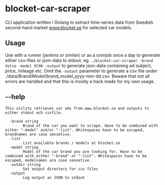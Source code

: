# blocket-car-scraper

CLI application written i Golang to extract time-series data from Swedish second-hand market www.blocket.se for selected car models. 

## Usage

Use with a runner (jenkins or similar) or as a cronjob once a day to generate either csv-files or json-data to stdout. 
eg. `./blocket-car-scraper -brand Volvo -model XC90 -output` to generate json-data containing ad subject, price, mileage etc. Omit the `-output` parameter to generate a csv file under ./data/Brand/Model/brand_model_yyyy-mm-dd.csv. Beware that not all errors are handled and that this is mostly a hack made for my own usage. 

## --help
```
This utility retrieves car ads from www.blocket.se and outputs to either stdout och csvfile.

  -brand string
    	Brand of the car you want to scrape. Have to be combined with either "-model" and/or "-list". Whitespaces have to be escaped, brandnames are case sensetive.
  -list
    	List available brands / models at blocket.se
  -model string
    	Model of the car brand you are looking for. Have to be combined with either "-brand" or "-list". Whitespaces have to be escaped, modelnames are case sensetive.
  -outdir string
    	Set output directory for csv files
  -output
    	Log output as JSON to stdout
```